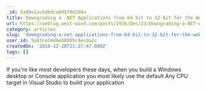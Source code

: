 ```yaml
---
_id: 5a88e1acbd6dca0d5f0d20da
title: Downgrading a .NET Applications from 64 bit to 32 bit for the WebBrowser Control
url: https://weblog.west-wind.com/posts/2016/Dec/23/Downgrading-a-NET-Applications-from-64-bit-to-32-bit-for-the-WebBrowser-Control
category: articles
slug: 'downgrading-a-net-applications-from-64-bit-to-32-bit-for-the-webbrowser-control'
user_id: 5a83ce59d6eb0005c4ecda2c
createdOn: '2016-12-28T21:27:47.000Z'
tags: []
---
```


If you're like most developers these days, when you build a Windows desktop or Console application you most likely use the default Any CPU target in Visual Studio to build your application
